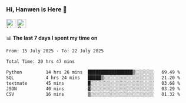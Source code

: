 ### Hi, Hanwen is Here 👋
<p>
	<a href="https://www.linkedin.com/in/liu-hanwen/"><img src="https://img.shields.io/badge/@hanwen-0A66C2?style=flat&logo=LinkedIn&logoColor=white" alt="Linkedin"  height="25px"/></a> 
	<a href="https://scholar.google.com/citations?user=HDF0su0AAAAJ"><img src="https://img.shields.io/badge/scholar-4385FE.svg?&style=plastic&logo=google-scholar&logoColor=white" alt="Google Scholar" height="25px"> </a>
</p>

📊 **The last 7 days I spent my time on** 
<!--START_SECTION:waka-->

```txt
From: 15 July 2025 - To: 22 July 2025

Total Time: 20 hrs 47 mins

Python         14 hrs 26 mins  █████████████████▒░░░░░░░   69.49 %
SQL            4 hrs 24 mins   █████▒░░░░░░░░░░░░░░░░░░░   21.20 %
textmate       45 mins         █░░░░░░░░░░░░░░░░░░░░░░░░   03.68 %
JSON           40 mins         ▓░░░░░░░░░░░░░░░░░░░░░░░░   03.29 %
CSV            16 mins         ▒░░░░░░░░░░░░░░░░░░░░░░░░   01.32 %
```

<!--END_SECTION:waka-->


<!--
**david990917/david990917** is a ✨ _special_ ✨ repository because its `README.md` (this file) appears on your GitHub profile.

Here are some ideas to get you started:

- 🔭 I’m currently working on ...
- 🌱 I’m currently learning ...
- 👯 I’m looking to collaborate on ...
- 🤔 I’m looking for help with ...
- 💬 Ask me about ...
- 📫 How to reach me: ...
- 😄 Pronouns: ...
- ⚡ Fun fact: ...
-->
